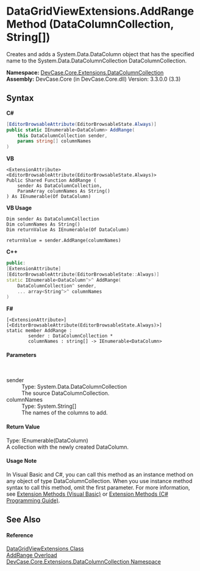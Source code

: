 # DataGridViewExtensions.AddRange Method (DataColumnCollection, String[])
 

Creates and adds a System.Data.DataColumn object that has the specified name to the System.Data.DataColumnCollection DataColumnCollection.

**Namespace:**&nbsp;<a href="N_DevCase_Core_Extensions_DataColumnCollection">DevCase.Core.Extensions.DataColumnCollection</a><br />**Assembly:**&nbsp;DevCase.Core (in DevCase.Core.dll) Version: 3.3.0.0 (3.3)

## Syntax

**C#**<br />
``` C#
[EditorBrowsableAttribute(EditorBrowsableState.Always)]
public static IEnumerable<DataColumn> AddRange(
	this DataColumnCollection sender,
	params string[] columnNames
)
```

**VB**<br />
``` VB
<ExtensionAttribute>
<EditorBrowsableAttribute(EditorBrowsableState.Always)>
Public Shared Function AddRange ( 
	sender As DataColumnCollection,
	ParamArray columnNames As String()
) As IEnumerable(Of DataColumn)
```

**VB Usage**<br />
``` VB Usage
Dim sender As DataColumnCollection
Dim columnNames As String()
Dim returnValue As IEnumerable(Of DataColumn)

returnValue = sender.AddRange(columnNames)
```

**C++**<br />
``` C++
public:
[ExtensionAttribute]
[EditorBrowsableAttribute(EditorBrowsableState::Always)]
static IEnumerable<DataColumn^>^ AddRange(
	DataColumnCollection^ sender, 
	... array<String^>^ columnNames
)
```

**F#**<br />
``` F#
[<ExtensionAttribute>]
[<EditorBrowsableAttribute(EditorBrowsableState.Always)>]
static member AddRange : 
        sender : DataColumnCollection * 
        columnNames : string[] -> IEnumerable<DataColumn> 

```


#### Parameters
&nbsp;<dl><dt>sender</dt><dd>Type: System.Data.DataColumnCollection<br />The source DataColumnCollection.</dd><dt>columnNames</dt><dd>Type: System.String[]<br />The names of the columns to add.</dd></dl>

#### Return Value
Type: IEnumerable(DataColumn)<br />A collection with the newly created DataColumn.

#### Usage Note
In Visual Basic and C#, you can call this method as an instance method on any object of type DataColumnCollection. When you use instance method syntax to call this method, omit the first parameter. For more information, see <a href="https://docs.microsoft.com/dotnet/visual-basic/programming-guide/language-features/procedures/extension-methods">Extension Methods (Visual Basic)</a> or <a href="https://docs.microsoft.com/dotnet/csharp/programming-guide/classes-and-structs/extension-methods">Extension Methods (C# Programming Guide)</a>.

## See Also


#### Reference
<a href="T_DevCase_Core_Extensions_DataColumnCollection_DataGridViewExtensions">DataGridViewExtensions Class</a><br /><a href="Overload_DevCase_Core_Extensions_DataColumnCollection_DataGridViewExtensions_AddRange">AddRange Overload</a><br /><a href="N_DevCase_Core_Extensions_DataColumnCollection">DevCase.Core.Extensions.DataColumnCollection Namespace</a><br />